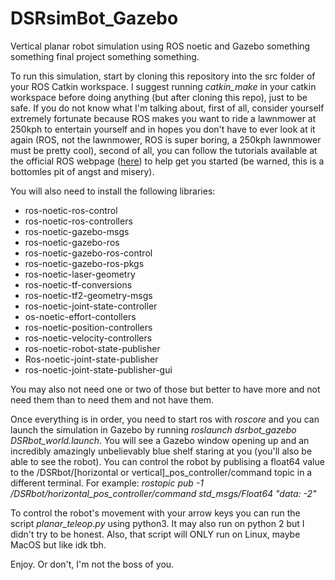 # DSRsimBot_Gazebo
Vertical planar robot simulation using ROS noetic and Gazebo something something final project something something.

To run this simulation, start by cloning this repository into the src folder of your ROS Catkin workspace. I suggest running *catkin_make* in your catkin workspace before doing anything (but after cloning this repo), just to be safe. If you do not know what I'm talking about, first of all, consider yourself extremely fortunate because ROS makes you want to ride a lawnmower at 250kph to entertain yourself and in hopes you don't have to ever look at it again (ROS, not the lawnmower, ROS is super boring, a 250kph lawnmower must be pretty cool), second of all, you can follow the tutorials available at the official ROS webpage ([here](http://wiki.ros.org/ROS/Tutorials)) to help get you started (be warned, this is a bottomles pit of angst and misery).

<p>You will also need to install the following libraries:
<ul>
  <li>ros-noetic-ros-control</li>
  <li>ros-noetic-ros-controllers</li>
  <li>ros-noetic-gazebo-msgs</li>
  <li>ros-noetic-gazebo-ros</li>
  <li>ros-noetic-gazebo-ros-control</li>
  <li>ros-noetic-gazebo-ros-pkgs</li>
  <li>ros-noetic-laser-geometry</li>
  <li>ros-noetic-tf-conversions</li>
  <li>ros-noetic-tf2-geometry-msgs</li>
  <li>ros-noetic-joint-state-controller</li>
  <li>os-noetic-effort-contollers</li>
  <li>ros-noetic-position-controllers</li>
  <li>ros-noetic-velocity-controllers</li>
  <li>ros-noetic-robot-state-publisher</li>
  <li>Ros-noetic-joint-state-publisher</li>
  <li>ros-noetic-joint-state-publisher-gui</li>
</ul>
You may also not need one or two of those but better to have more and not need them than to need them and not have them.</p>

Once everything is in order, you need to start ros with *roscore* and you can launch the simulation in Gazebo by running *roslaunch dsrbot_gazebo DSRbot_world.launch*. You will see a Gazebo window opening up and an incredibly amazingly unbelievably blue shelf staring at you (you'll also be able to see the robot). You can control the robot by publising a float64 value to the /DSRbot/[horizontal or vertical]_pos_controller/command topic in a different terminal. For example: *rostopic pub -1 /DSRbot/horizontal_pos_controller/command std_msgs/Float64 "data: -2"*

To control the robot's movement with your arrow keys you can run the script *planar_teleop.py* using python3. It may also run on python 2 but I didn't try to be honest. Also, that script will ONLY run on Linux, maybe MacOS but like idk tbh.

Enjoy. Or don't, I'm not the boss of you.
